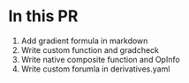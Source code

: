 # In this PR

1. Add gradient formula in markdown
2. Write custom function and gradcheck
3. Write native composite function and OpInfo
4. Write custom forumla in derivatives.yaml
